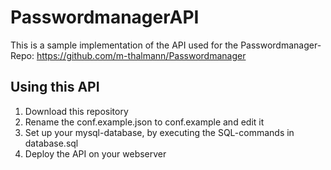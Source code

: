 # PasswordmanagerAPI
This is a sample implementation of the API used for the Passwordmanager-Repo: https://github.com/m-thalmann/Passwordmanager

## Using this API
1. Download this repository
2. Rename the conf.example.json to conf.example and edit it
3. Set up your mysql-database, by executing the SQL-commands in database.sql
4. Deploy the API on your webserver
